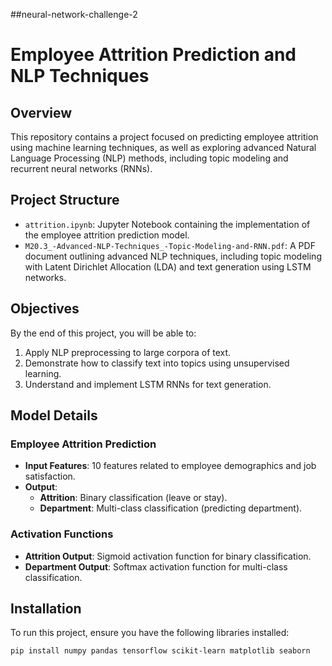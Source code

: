 ##neural-network-challenge-2

# Employee Attrition Prediction and NLP Techniques

## Overview
This repository contains a project focused on predicting employee attrition using machine learning techniques, as well as exploring advanced Natural Language Processing (NLP) methods, including topic modeling and recurrent neural networks (RNNs).

## Project Structure
- `attrition.ipynb`: Jupyter Notebook containing the implementation of the employee attrition prediction model.
- `M20.3_-Advanced-NLP-Techniques_-Topic-Modeling-and-RNN.pdf`: A PDF document outlining advanced NLP techniques, including topic modeling with Latent Dirichlet Allocation (LDA) and text generation using LSTM networks.

## Objectives
By the end of this project, you will be able to:
1. Apply NLP preprocessing to large corpora of text.
2. Demonstrate how to classify text into topics using unsupervised learning.
3. Understand and implement LSTM RNNs for text generation.

## Model Details
### Employee Attrition Prediction
- **Input Features**: 10 features related to employee demographics and job satisfaction.
- **Output**: 
  - **Attrition**: Binary classification (leave or stay).
  - **Department**: Multi-class classification (predicting department).

### Activation Functions
- **Attrition Output**: Sigmoid activation function for binary classification.
- **Department Output**: Softmax activation function for multi-class classification.

## Installation
To run this project, ensure you have the following libraries installed:
```bash
pip install numpy pandas tensorflow scikit-learn matplotlib seaborn
